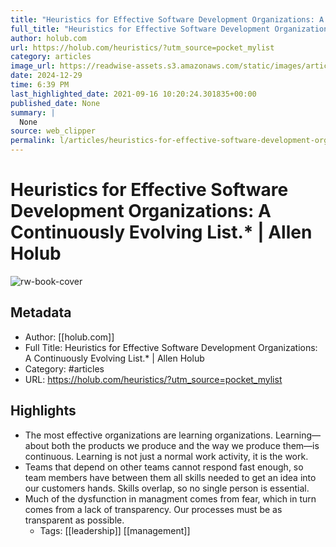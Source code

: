 ```yaml
---
title: "Heuristics for Effective Software Development Organizations: A Continuously Evolving List.* | Allen Holub"
full_title: "Heuristics for Effective Software Development Organizations: A Continuously Evolving List.* | Allen Holub"
author: holub.com
url: https://holub.com/heuristics/?utm_source=pocket_mylist
category: articles
image_url: https://readwise-assets.s3.amazonaws.com/static/images/article0.00998d930354.png
date: 2024-12-29
time: 6:39 PM
last_highlighted_date: 2021-09-16 10:20:24.301835+00:00
published_date: None
summary: |
  None
source: web_clipper
permalink: l/articles/heuristics-for-effective-software-development-organizations-a-continuously-evolving-list-allen-holub
---
```

# Heuristics for Effective Software Development Organizations: A Continuously Evolving List.* | Allen Holub

![rw-book-cover](https://readwise-assets.s3.amazonaws.com/static/images/article0.00998d930354.png)

## Metadata
- Author: [[holub.com]]
- Full Title: Heuristics for Effective Software Development Organizations: A Continuously Evolving List.* | Allen Holub
- Category: #articles
- URL: https://holub.com/heuristics/?utm_source=pocket_mylist

## Highlights
- The most effective organizations are learning organizations. Learning—about both the products we produce and the way we produce them—is continuous. Learning is not just a normal work activity, it is the work.
- Teams that depend on other teams cannot respond fast enough, so team members have between them all skills needed to get an idea into our customers hands. Skills overlap, so no single person is essential.
- Much of the dysfunction in managment comes from fear, which in turn comes from a lack of transparency. Our processes must be as transparent as possible.
    - Tags: [[leadership]] [[management]] 



